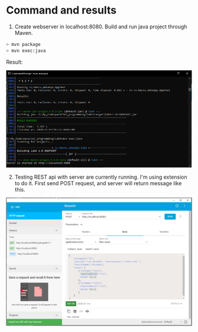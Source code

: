 # Command and results

1) Create webserver in localhost:8080. Build and run java project through Maven. 
    
```sh
> mvn package
> mvn exec:java
```
    
Result:
    
![alt text](https://github.com/datnguyen79198/parallel_programming/blob/main/lab4/cache/github1.PNG?raw=true)

2) Testing REST api with server are currently running. I'm using extension to do it. First send POST request, and server will return message like this. 

![alt text](https://github.com/datnguyen79198/parallel_programming/blob/main/lab4/cache/github2.PNG?raw=true)
